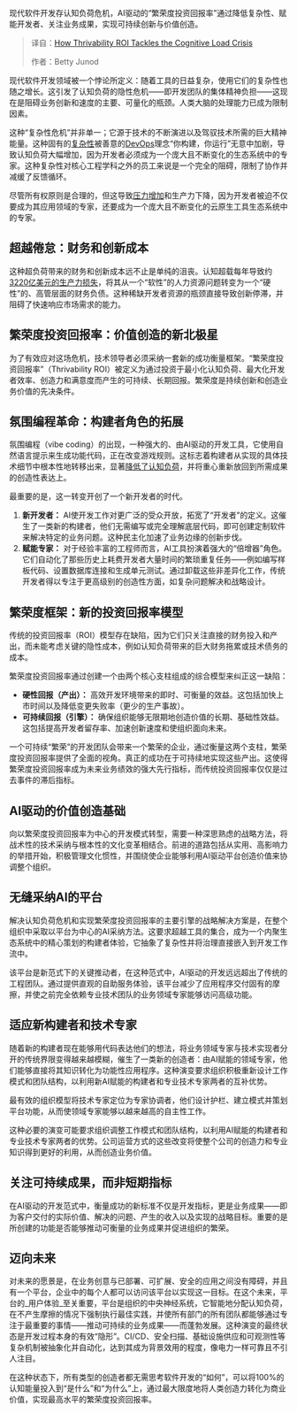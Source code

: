 
<!--
title: 蓬勃发展投资回报：终结认知负荷危机的利器
cover: https://cdn.thenewstack.io/media/2025/10/53432a6e-stress1.png
summary: 现代软件开发存认知负荷危机，AI驱动的“繁荣度投资回报率”通过降低复杂性、赋能开发者、关注业务成果，实现可持续创新与价值创造。
-->

现代软件开发存认知负荷危机，AI驱动的“繁荣度投资回报率”通过降低复杂性、赋能开发者、关注业务成果，实现可持续创新与价值创造。

> 译自：[How Thrivability ROI Tackles the Cognitive Load Crisis](https://thenewstack.io/how-thrivability-roi-tackles-the-cognitive-load-crisis/)
> 
> 作者：Betty Junod

现代软件开发领域被一个悖论所定义：随着工具的日益复杂，使用它们的复杂性也随之增长。这引发了认知负荷的隐性危机——即开发团队的集体精神负担——这现在是阻碍业务创新和速度的主要、可量化的瓶颈。人类大脑的处理能力已成为限制因素。

这种“复杂性危机”并非单一；它源于技术的不断演进以及驾驭技术所需的巨大精神能量。这种固有的[复杂性](https://thenewstack.io/is-ai-the-antidote-to-software-development-complexity/)被善意的[DevOps](https://thenewstack.io/introduction-to-devops/)理念“你构建，你运行”无意中加剧，导致认知负荷大幅增加，因为开发者必须成为一个庞大且不断变化的生态系统中的专家。这种复杂性对核心工程学科之外的员工来说是一个完全的阻碍，限制了协作并减缓了反馈循环。

尽管所有权原则是合理的，但这导致[压力增加](https://thenewstack.io/tech-works-how-to-identify-and-address-burnout-on-your-team/)和生产力下降，因为开发者被迫不仅要成为其应用领域的专家，还要成为一个庞大且不断变化的云原生工具生态系统中的专家。

## **超越倦怠：财务和创新成本**

这种超负荷带来的财务和创新成本远不止是单纯的沮丧。认知超载每年导致约[3220亿美元的生产力损失](https://itrevolution.com/articles/team-cognitive-load-the-hidden-crisis-in-modern-tech-organizations/)，将其从一个“软性”的人力资源问题转变为一个“硬性”的、高管层面的财务负债。这种稀缺开发者资源的瓶颈直接导致创新停滞，并阻碍了快速响应市场需求的能力。

## **繁荣度投资回报率：价值创造的新北极星**

为了有效应对这场危机，技术领导者必须采纳一套新的成功衡量框架。“繁荣度投资回报率”（Thrivability ROI）被定义为通过投资于最小化认知负荷、最大化开发者效率、创造力和满意度而产生的可持续、长期回报。繁荣度是持续创新和创造业务价值的先决条件。

## **氛围编程革命：构建者角色的拓展**

氛围编程（vibe coding）的出现，一种强大的、由AI驱动的开发工具，它使用自然语言提示来生成功能代码，正在改变游戏规则。这标志着构建者从实现的具体技术细节中根本性地转移出来，显著[降低了认知负荷](https://thenewstack.io/platform-engineering-reduces-cognitive-load-and-raises-developer-productivity/)，并将重心重新放回到所需成果的创造性表达上。

最重要的是，这一转变开创了一个新开发者的时代。

1.  **新开发者：** AI使开发工作对更广泛的受众开放，拓宽了“开发者”的定义。这催生了一类新的构建者，他们无需编写或完全理解底层代码，即可创建定制软件来解决特定的业务问题。这种民主化加速了业务边缘的创新步伐。
2.  **赋能专家：** 对于经验丰富的工程师而言，AI工具扮演着强大的“倍增器”角色。它们自动化了那些历史上耗费开发者大量时间的繁琐重复任务——例如编写样板代码、设置数据库连接和生成单元测试。通过卸载这些非差异化工作，传统开发者得以专注于更高级别的创造性方面，如复杂问题解决和战略设计。

## **繁荣度框架：新的投资回报率模型**

传统的投资回报率（ROI）模型存在缺陷，因为它们只关注直接的财务投入和产出，而未能考虑关键的隐性成本，例如认知负荷带来的巨大财务拖累或技术债务的成本。

繁荣度投资回报率通过创建一个由两个核心支柱组成的综合模型来纠正这一缺陷：

*   **硬性回报（产出）：** 高效开发环境带来的即时、可衡量的效益。这包括加快上市时间以及降低变更失败率（更少的生产事故）。
*   **可持续回报（引擎）：** 确保组织能够无限期地创造价值的长期、基础性效益。这包括提高开发者留存率、加速创新速度和使组织面向未来。

一个可持续“繁荣”的开发团队会带来一个繁荣的企业，通过衡量这两个支柱，繁荣度投资回报率提供了全面的视角。真正的成功在于可持续地实现这些产出。这使得繁荣度投资回报率成为未来业务绩效的强大先行指标，而传统投资回报率仅仅是过去事件的滞后指标。

## **AI驱动的价值创造基础**

向以繁荣度投资回报率为中心的开发模式转型，需要一种深思熟虑的战略方法，将战术性的技术采纳与根本性的文化变革相结合。前进的道路包括从实用、高影响力的举措开始，积极管理文化惯性，并围绕使企业能够利用AI驱动平台创造价值来协调整个组织。

## **无缝采纳AI的平台**

解决认知负荷危机和实现繁荣度投资回报率的主要引擎的战略解决方案是，在整个组织中采取以平台为中心的AI采纳方法。这要求超越工具的集合，成为一个内聚生态系统中的精心策划的构建者体验，它抽象了复杂性并将治理直接嵌入到开发工作流中。

该平台是新范式下的关键推动者，在这种范式中，AI驱动的开发远远超出了传统的工程团队。通过提供直观的自助服务体验，该平台减少了应用程序交付固有的摩擦，并使之前完全依赖专业技术团队的业务领域专家能够访问高级功能。

## **适应新构建者和技术专家**

随着新的构建者现在能够用代码表达他们的想法，将业务领域专家与技术实现者分开的传统界限变得越来越模糊，催生了一类新的创造者：由AI赋能的领域专家，他们能够直接将其知识转化为功能性应用程序。这种演变要求组织积极重新设计工作模式和团队结构，以利用新AI赋能的构建者和专业技术专家两者的互补优势。

最有效的组织模型将技术专家定位为专家协调者，他们设计护栏、建立模式并策划平台功能，从而使领域专家能够以越来越高的自主性工作。

这种必要的演变可能要求组织调整工作模式和团队结构，以利用AI赋能的构建者和专业技术专家两者的优势。公司运营方式的这些改变将使整个公司的创造力和专业知识得到更好的利用，从而创造业务价值。

## **关注可持续成果，而非短期指标**

在AI驱动的开发范式中，衡量成功的新标准不仅是开发指标，更是业务成果——即为客户交付的实际价值、解决的问题、产生的收入以及实现的战略目标。重要的是所创建的功能是否能够推动可衡量的业务成果并促进组织的繁荣。

## **迈向未来**

对未来的愿景是，在业务创意与已部署、可扩展、安全的应用之间没有障碍，并且有一个平台，企业中的每个人都可以访问该平台以实现这一目标。在这个未来，平台的_用户体验_至关重要，平台是组织的中央神经系统，它智能地分配认知负荷，在不产生摩擦的情况下强制执行最佳实践，并使所有部门的所有团队都能够通过专注于最重要的事情——推动可持续的业务成果——而蓬勃发展。这种演变的最终状态是开发过程本身的有效“隐形”。CI/CD、安全扫描、基础设施供应和可观测性等复杂机制被抽象化并自动化，达到其成为背景效用的程度，像电力一样可靠且不引人注目。

在这种状态下，所有类型的创造者都无需思考软件开发的“如何”，可以将100%的认知能量投入到“是什么”和“为什么”上，通过最大限度地将人类创造力转化为商业价值，实现最高水平的繁荣度投资回报率。